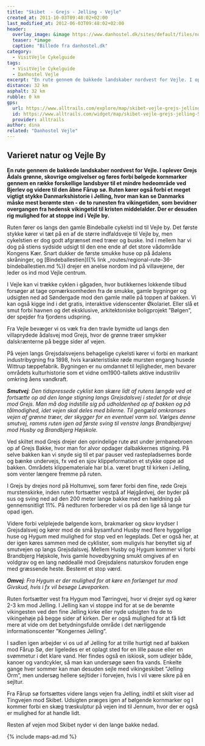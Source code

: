 ```yaml
---
title: "Skibet  - Grejs - Jelling - Vejle"
created_at: 2011-10-03T09:48:02+02:00
last_modified_at: 2012-06-03T09:48:02+02:00
header:
  overlay_image: &image https://www.danhostel.dk/sites/default/files/node/related_product/field_images/608126/309267.jpeg
  teaser: *image
  caption: "Billede fra danhostel.dk"
category:
  - VisitVejle Cykelguide
tags:
  - VisitVejle Cykelguide
  - Danhostel Vejle 
excerpt: "En rute gennem de bakkede landskaber nordvest for Vejle. I oplever Grejs Ådals grønne, skovrige omgivelser og føres forbi bølgede kornmarker gennem en række forskellige landsbyer til et mindre hedeområde ved Bjerlev og videre til den åbne Fårup sø."
distance: 32 km
asphalt: 32 km
rubble: 0 km
gps: 
  url: https://www.alltrails.com/explore/map/skibet-vejle-grejs-jelling-576d026
  id: https://www.alltrails.com/widget/map/skibet-vejle-grejs-jelling-576d026
  provider: alltrails
author: dina
related: "Danhostel Vejle"
---
```


## Varieret natur og Vejle By

**En rute gennem de bakkede landskaber nordvest for Vejle. I oplever Grejs Ådals grønne, skovrige omgivelser og føres forbi bølgede kornmarker gennem en række forskellige landsbyer til et mindre hedeområde ved Bjerlev og videre til den åbne Fårup sø. Ruten kører også forbi et meget vigtigt stykke Danmarkshistorie i Jelling, hvor man kan se Danmarks måske mest berømte sten - de to runesten fra vikingetiden, som bevidner overgangen fra hedensk vikingetid til kristen middelalder. Der er desuden rig mulighed for at stoppe ind i Vejle by.**

Ruten fører os langs den gamle Bindeballe cykelsti ind til Vejle by. Det første stykke kører vi tæt på en af de større indfaldsveje til Vejle by, men cykelstien er dog godt afgrænset med træer og buske. Ind i mellem har vi dog på stiens sydside udsigt til den ene ende af det store vådområde Kongens Kær. Snart dukker de første smukke huse op på ådalens skråninger, og [Bindeballestien]({% link _routes/regional-rute-36-bindeballestien.md %}) drejer en anelse nordom ind på villavejene, der leder os ind mod Vejle centrum.

I Vejle kan vi trække cyklen i gågaden, hvor butikkernes lokkende tilbud forsøger at tage opmærksomheden fra de smukke, gamle bygninger og udsigten ned ad Søndergade mod den gamle mølle på toppen af bakken. Vi kan også kigge ind i det gratis, interaktive videnscenter Økolariet. Eller slå et smut forbi havnen og det eksklusive, arkitektoniske boligprojekt ”Bølgen”, der spejder fra fjordens udspring.
 
Fra Vejle bevæger vi os væk fra den travle bymidte ud langs den villaprydede ådalsvej mod Grejs, hvor de grønne træer smykker dalskrænterne på begge sider af vejen.

På vejen langs Grejsdalsvejens behagelige cykelsti kører vi forbi en markant industribygning fra 1898, hvis karakteristiske røde mursten engang husede Wittrup tæppefabrik. Bygningen er nu omdannet til lejligheder, men bevarer områdets kulturhistorie som et vidne om1900-tallets aktive industriliv omkring åens vandkraft.

_**Smutvej**: Den tidspressede cyklist kan skære lidt af rutens længde ved at fortsætte op ad den lange stigning langs Grejsdalsvej i stedet for at dreje mod Grejs. Man må dog indstille sig på udholdenhed op af bakken og på tålmodighed, idet vejen skal deles med bilerne. Til gengæld omkranses vejen af grønne træer, der skygger for en eventuel varm sol. Vælges denne smutvej, ramms ruten igen ad første sving til venstre langs Brandbjergvej mod Husby og Brandbjerg Højskole._
 
Ved skiltet mod Grejs drejer den oprindelige rute øst under jernbanebroen op af Grejs Bakke, hvor man for alvor opdager dalbakkernes stigning. På selve bakken kan vi snyde sig til et par pauser ved rastepladsernes borde og bænke undervejs, fx ved en sjov klippeformation et stykke oppe ad bakken. Områdets klippemateriale har bl.a. været brugt til kirken i Jelling, som venter længere fremme på ruten.
 
I Grejs by drejes nord på Holtumvej, som fører forbi den fine, røde Grejs murstenskirke, inden ruten fortsætter vestpå af Højgårdvej, der byder på sus og sving ned ad den 200 meter lange bakke med en hældning på gennemsnitligt 11%. På nedturen forbereder vi os på den lige så lange tur opad igen.
 
Videre forbi velplejede bølgende korn, brakmarker og skov krydser I Grejsdalsvej og kører mod de små bysamfund Husby med flere hyggelige huse og Hygum med mulighed for stop ved en legeplads. Det er også her, at der igen køres sammen med de cyklister, som muligvis har benyttet sig af smutvejen op langs Grejsdalsvej. Mellem Husby og Hygum kommer vi forbi Brandbjerg Højskole, hvis gamle hovedbygning smukt omgives af en voldgrav og en lang nøddeallé mod Grejsdalens naturskov foruden enge med græssende heste. Bestemt et stop værd.
 
_**Omvej**: Fra Hygum er der mulighed for at køre en forlænget tur mod Givskud, hvis i fx vil besøge Løveparken._

Ruten fortsætter vest fra Hygum mod Tørringvej, hvor vi drejer syd og kører 2-3 km mod Jelling. I Jelling kan vi stoppe ind for at se de berømte vikingesten ved den fine Jelling kirke eller nyde udsigten fra de to vikingehøje på begge sider af kirken. Der er også mulighed for at få lidt mere at vide om det betydningsfulde område i det nærliggende informationscenter ”Kongernes Jelling”.
 
I sadlen igen arbejder vi os ud af Jelling for at trille hurtigt ned af bakken mod Fårup Sø, der ligeledes er et oplagt sted for en lille pause eller en svømmetur i det klare vand. Her findes også en iskiosk, som udlejer både, kanoer og vandcykler, så man kan undersøge søen fra vands. Enkelte gange hver sommer kan man desuden sejle med vikingeskibet ”Jelling Orm”, men undersøg hellere sejltider i forvejen, hvis I vil være sikre på en sejltur.
 
Fra Fårup sø fortsættes videre langs vejen fra Jelling, indtil et skilt viser ad Tingvejen mod Skibet. Udsigten præges igen af bølgende kornmarker og I kommer forbi en skæg træskulptur på vejen ind til Jennum, hvor der er også er mulighed for at handle lidt.
 
Resten af vejen mod Skibet nyder vi den lange bakke nedad.

{% include maps-ad.md %}
